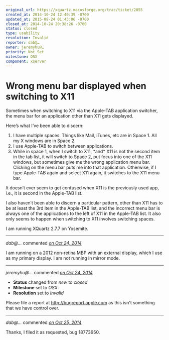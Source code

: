 ```yaml
---
original_url: https://xquartz.macosforge.org/trac/ticket/2055
created_at: 2014-10-24 12:40:39 -0700
updated_at: 2015-08-24 01:43:06 -0700
closed_at: 2014-10-24 20:38:26 -0700
status: closed
type: usability
resolution: Invalid
reporter: dab@…
owner: jeremyhu@…
priority: Not Set
milestone: OSX
component: xserver
---
```


Wrong menu bar displayed when switching to X11
==============================================


Sometimes when switching to X11 via the Apple-TAB application switcher, the menu bar for an application other than X11 gets displayed.

Here’s what I’ve been able to discern:
1) I have multiple spaces. Things like Mail, iTunes, etc are in Space 1. All my X windows are in Space 2.
2) I use Apple-TAB to switch between applications.
3) While in space 1, when I switch to X11, \*and\* X11 is not the second item in the tab list, it will switch to Space 2, put focus into one of the X11 windows, but sometimes give me the wrong application menu bar. Clicking on the menu bar puts me into that application. Otherwise, if I type Apple-TAB again and select X11 again, it switches to the X11 menu bar.

It doesn’t ever seem to get confused when X11 is the previously used app, i.e., it is second in the Apple-TAB list.

I also haven’t been able to discern a particular pattern, other than X11 has to be at least the 3rd item in the Apple-TAB list, and the incorrect menu bar is always one of the applications to the left of X11 in the Apple-TAB list. It also only seems to happen when switching to X11 involves switching spaces.

I am running XQuartz 2.7.7 on Yosemite.



---

*dab@…* commented *[on Oct 24, 2014](https://xquartz.macosforge.org/trac/ticket/2055#comment:1 "October 24, 2014 at 12:44 PM PDT")*

I am running on a 2012 non-retina MBP with an external display, which I use as my primary display. I am not running in mirror mode.



---

*jeremyhu@…* commented *[on Oct 24, 2014](https://xquartz.macosforge.org/trac/ticket/2055#comment:2 "October 24, 2014 at 8:38 PM PDT")*

-   **Status** changed from *new* to *closed*
-   **Milestone** set to *OSX*
-   **Resolution** set to *Invalid*

Please file a report at <http://bugreport.apple.com> as this isn't something that we have control over.



---

*dab@…* commented *[on Oct 25, 2014](https://xquartz.macosforge.org/trac/ticket/2055#comment:3 "October 25, 2014 at 8:17 AM PDT")*

Thanks, I filed it as requested, bug 18773950.



